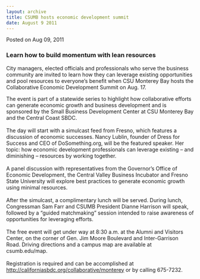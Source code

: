 ```yaml
---
layout: archive
title: CSUMB hosts economic development summit
date: August 9 2011
---
```





<span class="date">Posted on Aug 09, 2011    </span>
<h3>Learn how to build momentum with lean resources</h3>
<p>City managers, elected officials and professionals who serve the
business community are invited to learn how they can leverage
existing opportunities and pool resources to everyone&#x2019;s benefit
when CSU Monterey Bay hosts the Collaborative Economic Development
Summit on Aug. 17.</p>
<p>The event is part of a statewide series to highlight how
collaborative efforts can generate economic growth and business
development and is sponsored by the Small Business Development
Center at CSU Monterey Bay and the Central Coast SBDC.<br>
<br>
The day will start with a simulcast feed from Fresno, which
features a discussion of economic successes. Nancy Lublin, founder
of Dress for Success and CEO of DoSomething.org, will be the
featured speaker. Her topic: how economic development professionals
can leverage existing &#x2013; and diminishing &#x2013; resources by working
together.<br>
<br>
A panel discussion with representatives from the Governor&#x2019;s Office
of Economic Development, the Central Valley Business Incubator and
Fresno State University will explore best practices to generate
economic growth using minimal resources.<br>
<br>
After the simulcast, a complimentary lunch will be served. During
lunch, Congressman Sam Farr and CSUMB President Dianne Harrison
will speak, followed by a &#x201C;guided matchmaking&#x201D; session intended to
raise awareness of opportunities for leveraging efforts.<br>
<br>
The free event will get under way at 8:30 a.m. at the Alumni and
Visitors Center, on the corner of Gen. Jim Moore Boulevard and
Inter-Garrison Road. Driving directions and a campus map are
available at csumb.edu/map.<br>
<br>
Registration is required and can be accomplished at <a href="http://californiasbdc.org/collaborative/monterey" title="http://californiasbdc.org/collaborative/monterey">http://californiasbdc.org/collaborative/monterey</a>
or by calling 675-7232.</br></br></br></br></br></br></br></br></br></br></p>





